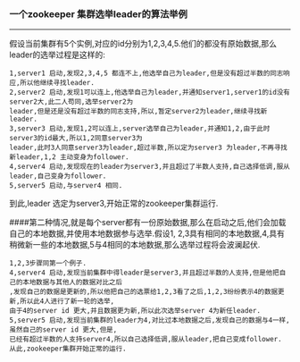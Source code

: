### 一个zookeeper 集群选举leader的算法举例
----------
假设当前集群有5个实例,对应的id分别为1,2,3,4,5.他们的都没有原始数据,那么leader的选举过程是这样的:
    
    1,server1 启动,发现2,3,4,5 都连不上,他选举自己为leader,但是没有超过半数的同志响应,所以他继续寻找leader.
    2,server2 启动,发现1可以连上,他选举自己为leader,并通知server1,server1的id没有server2大,此二人苟同,选举server2为
    leader,但是还是没有超过半数的同志支持,所以,暂定server2为leader,继续寻找新leader.
    3,server3 启动,发现1,2可以连上,server选举自己为leader,并通知1,2,由于此时server3的id最大,所以1,2同意server3为
    leader,此时3人同意server3为leader,超过半数,所以定为server3 为leader,不再寻找新leader,1,2 主动变身为follower.
    4,server4 启动,发现现在的leader为server3,并且超过了半数人支持,自己选择低调,服从leader,自己变身为follower.
    5,server5 启动,与server4 相同.
    
到此,leader 选定为server3,开始正常的zookeeper集群运行.


####第二种情况,就是每个server都有一份原始数据,那么在启动之后,他们会加载自己的本地数据,并使用本地数据参与选举.假设1,
2,3具有相同的本地数据,4,具有稍微新一些的本地数据,5与4相同的本地数据,那么选举过程将会波澜起伏.

    1,2,3步骤同第一个例子.
    4,server4 启动,发现当前集群中得leader是server3,并且超过半数的人支持,但是他把自己的本地数据与其他人的数据对比之后
    ,发现自己的数据是更新的,所以他把自己的选票给1,2,3看了之后,1,2,3纷纷表示4的数据更新,所以此4人进行了新一轮的选举,
    由于4的server id 更大,并且数据更为新,所以此次选举server 4为新任leader.
    5,server5 启动,发现当前集群的leader为4,对比过本地数据之后,发现自己的数据与4一样,虽然自己的server id 更大,但是,
    已经有超过半数的人支持server4,所以自己选择低调,服从leader,把自己变成follower.
    从此,zookeeper集群开始正常的运行.
